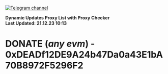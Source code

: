 [![Telegram channel](https://img.shields.io/endpoint?url=https://runkit.io/damiankrawczyk/telegram-badge/branches/master?url=https://t.me/n4z4v0d)](https://t.me/n4z4v0d) 

**Dynamic Updates Proxy List with Proxy Checker**  
**Last Updated: 21.12.23 10:13**

# DONATE (_any evm_) - 0xDEADf12DE9A24b47Da0a43E1bA70B8972F5296F2

